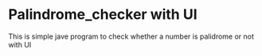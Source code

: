 # Palindrome_checker with UI
 This is simple jave program to check whether a number is palidrome or not with UI

